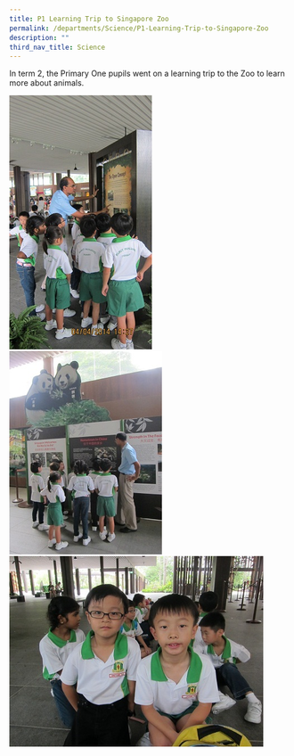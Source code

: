 ```yaml
---
title: P1 Learning Trip to Singapore Zoo
permalink: /departments/Science/P1-Learning-Trip-to-Singapore-Zoo
description: ""
third_nav_title: Science
---
```

In term 2, the Primary One pupils went on a learning trip to the Zoo to learn more about animals.

![](/images/Zoo%203.jpg)![](/images/Zoo%205.jpg)![](/images/Zoo%204.jpg)
